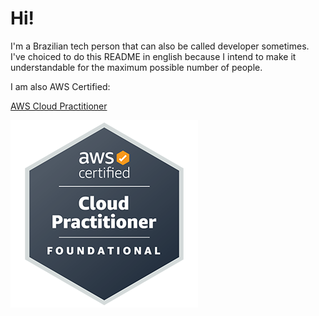 # Hi!

I'm a Brazilian tech person that can also be called developer sometimes. I've choiced to do this README in english because I intend to make it understandable for the maximum possible number of people.

I am also AWS Certified:

[AWS Cloud Practitioner](https://www.credly.com/badges/2351bdbe-b8bd-408f-a2f3-45f878267b23/public_url)

![AWS Cloud Practitioner Logo](./cplogo.png)

<!--
**newlomar/newlomar** is a ✨ _special_ ✨ repository because its `README.md` (this file) appears on your GitHub profile.

Here are some ideas to get you started:

- 🔭 I’m currently working on ...
- 🌱 I’m currently learning ...
- 👯 I’m looking to collaborate on ...
- 🤔 I’m looking for help with ...
- 💬 Ask me about ...
- 📫 How to reach me: ...
- 😄 Pronouns: ...
- ⚡ Fun fact: ...
-->
